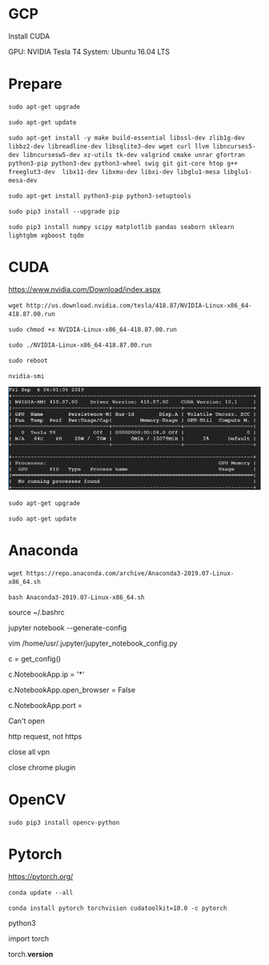 # GCP
Install CUDA

GPU: NVIDIA Tesla T4
System: Ubuntu 16.04 LTS

# Prepare

`sudo apt-get upgrade`

`sudo apt-get update`

`sudo apt-get install -y make build-essential libssl-dev zlib1g-dev libbz2-dev libreadline-dev libsqlite3-dev wget curl llvm libncurses5-dev libncursesw5-dev xz-utils tk-dev valgrind cmake unrar gfortran python3-pip python3-dev python3-wheel swig git git-core htop g++ freeglut3-dev  libx11-dev libxmu-dev libxi-dev libglu1-mesa libglu1-mesa-dev`

`sudo apt-get install python3-pip python3-setuptools`

`sudo pip3 install --upgrade pip`

`sudo pip3 install numpy scipy matplotlib pandas seaborn sklearn lightgbm xgboost tqdm`

# CUDA

https://www.nvidia.com/Download/index.aspx

`wget http://us.download.nvidia.com/tesla/418.87/NVIDIA-Linux-x86_64-418.87.00.run`

`sudo chmod +x NVIDIA-Linux-x86_64-418.87.00.run`

`sudo ./NVIDIA-Linux-x86_64-418.87.00.run`

`sudo reboot`

`nvidia-smi`

![pic0](https://github.com/Pengchengzhi/GCP/blob/master/nvidia-smi.png)

`sudo apt-get upgrade`

`sudo apt-get update`

# Anaconda

`wget https://repo.anaconda.com/archive/Anaconda3-2019.07-Linux-x86_64.sh`

`bash Anaconda3-2019.07-Linux-x86_64.sh`

source ~/.bashrc

jupyter notebook --generate-config

vim /home/usr/.jupyter/jupyter_notebook_config.py

c = get_config()

c.NotebookApp.ip = '*'

c.NotebookApp.open_browser = False

c.NotebookApp.port = <Port Number>

Can't open

http request, not https

close all vpn

close chrome plugin

# OpenCV

`sudo pip3 install opencv-python`

# Pytorch

https://pytorch.org/

`conda update --all`

`conda install pytorch torchvision cudatoolkit=10.0 -c pytorch`

python3

import torch

torch.__version__













